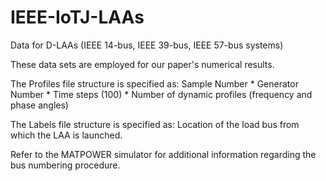 # IEEE-IoTJ-LAAs

Data for D-LAAs  (IEEE 14-bus, IEEE 39-bus, IEEE 57-bus systems)

These data sets are employed for our paper's numerical results.

The Profiles file structure is specified as:
Sample Number * Generator Number * Time steps (100) * Number of dynamic profiles (frequency and phase angles)

The Labels file structure is specified as:
Location of the load bus from which the LAA is launched.

Refer to the MATPOWER simulator for additional information regarding the bus numbering procedure.
